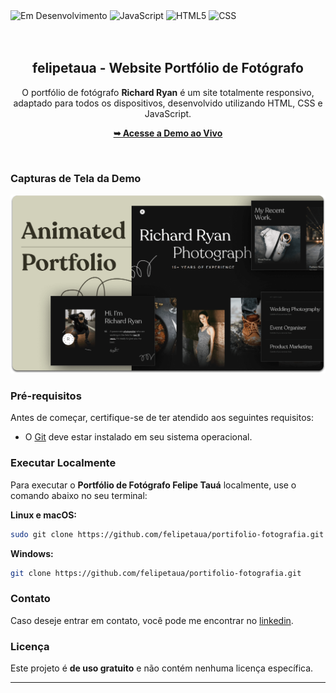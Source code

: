 <div style="display: inline; gap: 5px;">

<img alt="Em Desenvolvimento" src="https://img.shields.io/badge/Em%20Desenvolvimento-FFA500?style=for-the-badge&logo=github&logoColor=white">
<img alt="JavaScript" src="https://img.shields.io/badge/JavaScript-323330?style=for-the-badge&logo=javascript&logoColor=F7DF1E">
<img alt="HTML5" src="https://img.shields.io/badge/HTML5-E34F26?style=for-the-badge&logo=html5&logoColor=white">
<img alt="CSS" src="https://img.shields.io/badge/CSS3-1572B6?style=for-the-badge&logo=css3&logoColor=white">

<div/>

<div align="center">

<br />
<br />

<h2 align="center"> felipetaua - Website Portfólio de Fotógrafo</h2>

O portfólio de fotógrafo **Richard Ryan** é um site totalmente responsivo, <br />adaptado para todos os dispositivos, desenvolvido utilizando HTML, CSS e JavaScript.

<a href="https://felipetaua.github.io/portifolio-fotografia/"><strong>➥ Acesse a Demo ao Vivo</strong></a>

</div>

<br />

### Capturas de Tela da Demo

![Demo Desktop Felipe Tauá](./assets/images/desktop.png "Demo Desktop")

### Pré-requisitos

Antes de começar, certifique-se de ter atendido aos seguintes requisitos:

* O [Git](https://git-scm.com/downloads "Baixar Git") deve estar instalado em seu sistema operacional.

### Executar Localmente

Para executar o **Portfólio de Fotógrafo Felipe Tauá** localmente, use o comando abaixo no seu terminal:

**Linux e macOS:**

```bash
sudo git clone https://github.com/felipetaua/portifolio-fotografia.git
```

**Windows:**

```bash
git clone https://github.com/felipetaua/portifolio-fotografia.git
```

### Contato

Caso deseje entrar em contato, você pode me encontrar no [linkedin]([in/felipetaua](https://www.linkedin.com/in/felipetaua/)).

### Licença

Este projeto é **de uso gratuito** e não contém nenhuma licença específica.

---
